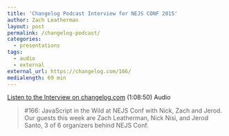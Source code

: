 ```yaml
---
title: 'Changelog Podcast Interview for NEJS CONF 2015'
author: Zach Leatherman
layout: post
permalink: /changelog-podcast/
categories:
  - presentations
tags:
  - audio
  - external
external_url: https://changelog.com/166/
medialength: 69 min
---
```


[Listen to the Interview on changelog.com](https://changelog.com/166/) (1:08:50) <span class="tag audio">Audio</span>

> \#166: JavaScript in the Wild at NEJS Conf with Nick, Zach and Jerod. Our guests this week are Zach Leatherman, Nick Nisi, and Jerod Santo, 3 of 6 organizers behind NEJS Conf.

